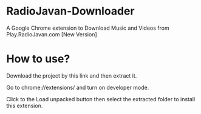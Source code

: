 # RadioJavan-Downloader
A Google Chrome extension to Download Music and Videos from Play.RadioJavan.com [New Version]

# How to use?
Download the project by this link and then extract it.

Go to chrome://extensions/ and turn on developer mode.

Click to the Load unpacked button then select the extracted folder to install this extension.
